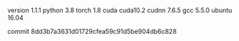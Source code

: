 version 1.1.1
python 3.8
torch 1.8
cuda cuda10.2
cudnn 7.6.5
gcc 5.5.0
ubuntu 16.04

commit 8dd3b7a3631d01729cfea59c91d5be904db6c828